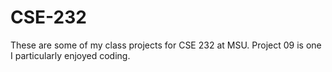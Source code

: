 CSE-232
=======
These are some of my class projects for CSE 232 at MSU. Project 09 is one I particularly enjoyed coding.
